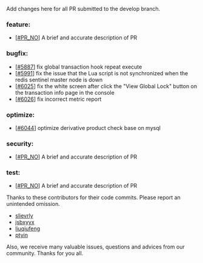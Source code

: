 Add changes here for all PR submitted to the develop branch.

<!-- Please add the `changes` to the following location(feature/bugfix/optimize/test) based on the type of PR -->

### feature:
- [[#PR_NO](https://github.com/seata/seata/pull/PR_NO)] A brief and accurate description of PR

### bugfix:
- [[#5887](https://github.com/seata/seata/pull/5887)] fix global transaction hook repeat execute
- [[#5991](https://github.com/seata/seata/pull/5991)] fix the issue that the Lua script is not synchronized when the redis sentinel master node is down
- [[#6025](https://github.com/seata/seata/pull/6025)] fix the white screen after click the "View Global Lock" button on the transaction info page in the console
- [[#6026](https://github.com/seata/seata/pull/6026)] fix incorrect metric report

### optimize:
- [[#6044](https://github.com/seata/seata/pull/6044)] optimize derivative product check base on mysql

### security:
- [[#PR_NO](https://github.com/seata/seata/pull/PR_NO)] A brief and accurate description of PR

### test:
- [[#PR_NO](https://github.com/seata/seata/pull/PR_NO)] A brief and accurate description of PR

Thanks to these contributors for their code commits. Please report an unintended omission.

<!-- Please make sure your Github ID is in the list below -->
- [slievrly](https://github.com/slievrly)
- [jsbxyyx](https://github.com/jsbxyyx)
- [liuqiufeng](https://github.com/liuqiufeng)
- [ptyin](https://github.com/ptyin)


Also, we receive many valuable issues, questions and advices from our community. Thanks for you all.
